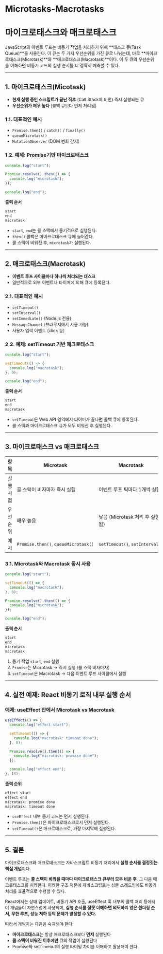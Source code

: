 # Microtasks-Macrotasks

# 마이크로태스크와 매크로태스크

JavaScript의 이벤트 루프는 비동기 작업을 처리하기 위해 **태스크 큐(Task Queue)**를 사용한다. 이 큐는 두 가지 우선순위를 가진 큐로 나뉘는데, 바로 **마이크로태스크(Microtask)**와 **매크로태스크(Macrotask)**이다. 이 두 큐의 우선순위를 이해하면 비동기 코드의 실행 순서를 더 정확히 예측할 수 있다.

---

## 1. 마이크로태스크(Micotask)

- **현재 실행 중인 스크립트가 끝난 직후** (Call Stack이 비면) 즉시 실행되는 큐
- **우선순위가 매우 높다** (콜백 큐보다 먼저 처리됨)

### 1.1. 대표적인 예시

- `Promise.then()` / `catch()` / `finally()`
- `queueMicrotask()`
- `MutationObserver` (DOM 변화 감지)

### 1.2. 예제: Promise기반 마이크로태스크

```jsx
console.log("start");

Promise.resolve().then(() => {
  console.log("microtask");
});

console.log("end");
```

**출력 순서**

```jsx
start
end
microtask
```

- `start`, `end`는 콜 스택에서 동기적으로 실행된다.
- `then()` 콜백은 마이크로태스크 큐에 들어간다.
- 콜 스택이 비워진 후, `microtask`가 실행된다.

---

## 2. 매크로태스크(Macrotask)

- **이벤트 루프 사이클마다 하나씩 처리되는 태스크**
- 일반적으로 외부 이벤트나 타이머에 의해 큐에 등록된다.

### 2.1. 대표적인 예시

- `setTimeout()`
- `setInterval()`
- `setImmediate()` (Node.js 전용)
- `MessageChannel` (브라우저에서 사용 가능)
- 사용자 입력 이벤트 (click 등)

### 2.2. 예제: setTimeout 기반 매크로태스크

```jsx
console.log("start");

setTimeout(() => {
  console.log("macrotask");
}, 0);

console.log("end");
```

**출력 순서**

```jsx
start
end
macrotask
```

- `setTimeout`은 Web API 영역에서 타이머가 끝나면 콜백 큐에 등록된다.
- 콜 스택과 마이크로태스크 큐가 모두 비워진 후 실행된다.

---

## 3. 마이크로태스크 vs 매크로태스크

| **항목** | **Microtask** | **Macrotask** |
| --- | --- | --- |
| 실행 시점 | 콜 스택이 비자마자 즉시 실행 | 이벤트 루프 틱마다 1개씩 실행 |
| 우선순위 | 매우 높음 | 낮음 (Microtask 처리 후 실행됨) |
| 예시 | `Promise.then()`, `queueMicrotask()` | `setTimeout()`, `setInterval()` |

### 3.1. Microtask와 Macrotask 동시 사용

```jsx
console.log("start");

setTimeout(() => {
  console.log("macrotask");
}, 0);

Promise.resolve().then(() => {
  console.log("microtask");
});

console.log("end");
```

**출력 순서**

```jsx
start
end
microtask
macrotask
```

1. 동기 작업 `start`, `end` 실행
2. `Promise`는 Microtask → 즉시 실행 (콜 스택 비자마자)
3. `setTimeout`은 Macrotask → 다음 이벤트 루프 사이클에서 실행

---

## 4. 실전 예제: React 비동기 로직 내부 실행 순서

### 예제: useEffect 안에서 Microtask vs Macrotask

```jsx
useEffect(() => {
  console.log("effect start");

  setTimeout(() => {
    console.log("macrotask: timeout done");
  }, 0);

  Promise.resolve().then(() => {
    console.log("microtask: promise done");
  });

  console.log("effect end");
}, []);
```

**출력 순위**

```jsx
effect start
effect end
microtask: promise done
macrotask: timeout done
```

- `useEffect` 내부 동기 코드는 먼저 실행된다.
- `Promise.then()`은 마이크로태스크로서 먼저 실행된다.
- `setTimeout()`은 매크로태스크로, 가장 마지막에 실행된다.

---

## 5. 결론

마이크로태스크와 매크로태스크는 자바스크립트 비동기 처리에서 **실행 순서를 결정짓는 핵심 개념**이다.

이벤트 루프는 **콜 스택이 비워질 때마다 마이크로태스크 큐부터 모두 비운 후**, 그 다음 매크로태스크를 처리한다. 이러한 구조 덕분에 자바스크립트는 싱글 스레드임에도 비동기 처리를 효율적으로 수행할 수 있다.

React에서는 상태 업데이트, 비동기 API 호출, useEffect 훅 내부의 콜백 처리 등에서 이 개념들이 자연스럽게 사용되며, **실행 순서를 잘못 이해하면 의도하지 않은 렌더링 순서, 무한 루프, 성능 저하 등의 문제가 발생할 수 있다.**

따라서 개발자는 다음을 숙지해야 한다:

- **마이크로태스크**는 항상 매크로태스크보다 **먼저** 실행된다
- **콜 스택이 비워진 이후에만** 큐의 작업이 실행된다
- Promise와 setTimeout의 실행 타이밍 차이를 이해하고 활용해야 한다